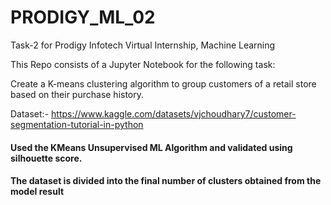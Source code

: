 # PRODIGY_ML_02
Task-2 for Prodigy Infotech Virtual Internship, Machine Learning

This Repo consists of a Jupyter Notebook for the following task:

Create a K-means clustering algorithm to group customers of a retail store based on their purchase history.

Dataset:- https://www.kaggle.com/datasets/vjchoudhary7/customer-segmentation-tutorial-in-python

#### Used the KMeans Unsupervised ML Algorithm and validated using silhouette score.
#### The dataset is divided into the final number of clusters obtained from the model result
